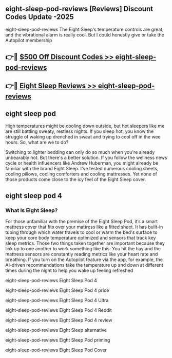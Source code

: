 ## eight-sleep-pod-reviews [Reviews​] Discount Codes Update -2025

eight-sleep-pod-reviews The Eight Sleep's temperature controls are great, and the vibrational alarm is really cool. But I could honestly give or take the Autopilot membership

## 👉🔴 [$500 Off Discount Codes >> eight-sleep-pod-reviews](http://download.freeplayer.one?title=eight-sleep-pod-reviews&ref=18-ES)

## 👉🔴 [Eight Sleep Reviews >> eight-sleep-pod-reviews](http://download.freeplayer.one?title=eight-sleep-pod-reviews&ref=18-ES)

## eight sleep pod

High temperatures might be cooling down outside, but hot sleepers like me are still battling sweaty, restless nights. If you sleep hot, you know the struggle of waking up drenched in sweat and trying to cool off in the wee hours. So, what are we to do?

Switching to lighter bedding can only do so much when you're already unbearably hot. But there's a better solution. If you follow the wellness news cycle or health influencers like Andrew Huberman, you might already be familiar with the brand Eight Sleep. I've tested numerous cooling sheets, cooling pillows, cooling comforters and cooling mattresses. Yet none of those products come close to the icy feel of the Eight Sleep cover.

## eight sleep pod 4

### What Is Eight Sleep?

For those unfamiliar with the premise of the Eight Sleep Pod, it’s a smart mattress cover that fits over your mattress like a fitted sheet. It has built-in tubing through which water travels to cool or warm the bed's surface to keep your core body temperature optimized and sensors that track key sleep metrics. Those two things taken together are important because they link up to one another to work something like this: You hit the hay and the mattress sensors are constantly reading metrics like your heart rate and breathing. If you turn on the Autopilot feature via the app, for example, the AI-driven recommendations take the temperature up and down at different times during the night to help you wake up feeling refreshed

eight-sleep-pod-reviews Eight Sleep Pod 4

eight-sleep-pod-reviews Eight Sleep Pod 4 price

eight-sleep-pod-reviews Eight Sleep Pod 4 Ultra

eight-sleep-pod-reviews Eight Sleep Pod 4 Reddit

eight-sleep-pod-reviews Eight Sleep Pod 4 review

eight-sleep-pod-reviews Eight Sleep alternative

eight-sleep-pod-reviews Eight Sleep Pod priming

eight-sleep-pod-reviews Eight Sleep Pod Cover